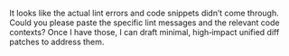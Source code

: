 It looks like the actual lint errors and code snippets didn’t come through. Could you please paste the specific lint messages and the relevant code contexts? Once I have those, I can draft minimal, high‑impact unified diff patches to address them.